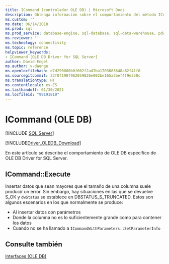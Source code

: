 ```yaml
---
title: ICommand (controlador OLE DB) | Microsoft Docs
description: Obtenga información sobre el comportamiento del método ICommand::Execute que es específico de OLE DB Driver for SQL Server.
ms.custom: ''
ms.date: 06/14/2018
ms.prod: sql
ms.prod_service: database-engine, sql-database, sql-data-warehouse, pdw
ms.reviewer: ''
ms.technology: connectivity
ms.topic: reference
helpviewer_keywords:
- ICommand [OLE DB Driver for SQL Server]
author: David-Engel
ms.author: v-daenge
ms.openlocfilehash: d7d290800b0f002f2ad7ba1703683648a62f41f8
ms.sourcegitcommit: 33f0f190f962059826e002be165a2bef4f9e350c
ms.translationtype: HT
ms.contentlocale: es-ES
ms.lasthandoff: 01/30/2021
ms.locfileid: "99191810"
---
```

# <a name="icommand-ole-db"></a>ICommand (OLE DB)
[!INCLUDE [SQL Server](../../../includes/applies-to-version/sql-asdb-asdbmi-asa-pdw.md)]

[!INCLUDE[Driver_OLEDB_Download](../../../includes/driver_oledb_download.md)]

  En este artículo se describe el comportamiento de OLE DB específico de OLE DB Driver for SQL Server.  
  
## <a name="icommandexecute"></a>ICommand::Execute  
 Insertar datos que sean mayores que el tamaño de una columna suele producir un error. Sin embargo, hay situaciones en las que se devuelve S_OK y `dwStatus` se establece en DBSTATUS_S_TRUNCATED. Estos son algunos escenarios en los que normalmente se produce:

- Al insertar datos con parámetros  
- Donde la columna no es lo suficientemente grande como para contener los datos  
- Cuando no se ha llamado a `ICommandWithParameters::SetParameterInfo`  
  
## <a name="see-also"></a>Consulte también  
 [Interfaces &#40;OLE DB&#41;](../../oledb/ole-db-interfaces/oledb-driver-for-sql-server-ole-db-interfaces.md)
  
  
